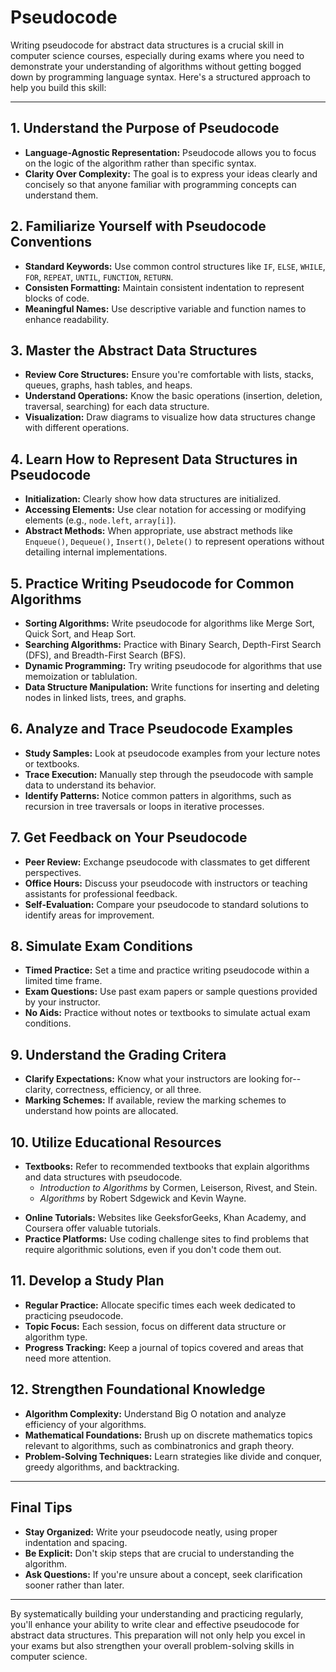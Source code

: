 # Pseudocode
Writing pseudocode for abstract data structures is a crucial skill in  computer science courses, especially during exams where you need to demonstrate your understanding of algorithms without getting bogged down by programming language syntax. Here's a structured approach to help you build this skill:

---
## 1. Understand the Purpose of Pseudocode
* **Language-Agnostic Representation:** Pseudocode allows you to focus on the logic of the algorithm rather than specific syntax.
* **Clarity Over Complexity:** The goal is to express your ideas clearly and concisely so that anyone familiar with programming concepts can understand them.
## 2. Familiarize Yourself with Pseudocode Conventions
* **Standard Keywords:** Use common control structures like `IF`, `ELSE`, `WHILE`, `FOR`, `REPEAT`, `UNTIL`, `FUNCTION`, `RETURN`.
* **Consisten Formatting:** Maintain consistent indentation to represent blocks of code.
* **Meaningful Names:** Use descriptive variable and function names to enhance readability.
## 3. Master the Abstract Data Structures
* **Review Core Structures:** Ensure you're comfortable with lists, stacks, queues, graphs, hash tables, and heaps.
* **Understand Operations:** Know the basic operations (insertion, deletion, traversal, searching) for each data structure.
* **Visualization:** Draw diagrams to visualize how data structures change with different operations.
## 4. Learn How to Represent Data Structures in Pseudocode
* **Initialization:** Clearly show how data structures are initialized.
* **Accessing Elements:** Use clear notation for accessing or modifying elements (e.g., `node.left`, `array[i]`).
* **Abstract Methods:** When appropriate, use abstract methods like `Enqueue()`, `Dequeue()`, `Insert()`, `Delete()` to represent operations without detailing internal implementations.
## 5. Practice Writing Pseudocode for Common Algorithms
* **Sorting Algorithms:** Write pseudocode for algorithms like Merge Sort, Quick Sort, and Heap Sort.
* **Searching Algorithms:** Practice with Binary Search, Depth-First Search (DFS), and Breadth-First Search (BFS).
* **Dynamic Programming:** Try writing pseudocode for algorithms that use memoization or tablulation.
* **Data Structure Manipulation:** Write functions for inserting and deleting nodes in linked lists, trees, and graphs.
## 6. Analyze and Trace Pseudocode Examples
* **Study Samples:** Look at pseudocode examples from your lecture notes or textbooks.
* **Trace Execution:** Manually step through the pseudocode with sample data to understand its behavior.
* **Identify Patterns:** Notice common patters in algorithms, such as recursion in tree traversals or loops in iterative processes.
## 7. Get Feedback on Your Pseudocode
* **Peer Review:** Exchange pseudocode with classmates to get different perspectives.
* **Office Hours:** Discuss your pseudocode with instructors or teaching assistants for professional feedback.
* **Self-Evaluation:** Compare your pseudocode to standard solutions to identify areas for improvement.
## 8. Simulate Exam Conditions
* **Timed Practice:** Set a time and practice writing pseudocode within a limited time frame.
* **Exam Questions:** Use past exam papers or sample questions provided by your instructor.
* **No Aids:** Practice without notes or textbooks to simulate actual exam conditions.
## 9. Understand the Grading Critera
* **Clarify Expectations:** Know what your instructors are looking for--clarity, correctness, efficiency, or all three.
* **Marking Schemes:** If available, review the marking schemes to understand how points are allocated.
## 10. Utilize Educational Resources
* **Textbooks:** Refer to recommended textbooks that explain algorithms and data structures with pseudocode.
    - *Introduction to Algorithms* by Cormen, Leiserson, Rivest, and Stein.
    - *Algorithms* by Robert Sdgewick and Kevin Wayne.
- **Online Tutorials:** Websites like GeeksforGeeks, Khan Academy, and Coursera offer valuable tutorials.
- **Practice Platforms:** Use coding challenge sites to find problems that require algorithmic solutions, even if you don't code them out.
## 11. Develop a Study Plan
* **Regular Practice:** Allocate specific times each week dedicated to practicing pseudocode.
* **Topic Focus:** Each session, focus on different data structure or algorithm type.
* **Progress Tracking:** Keep a journal of topics covered and areas that need more attention.
## 12. Strengthen Foundational Knowledge
* **Algorithm Complexity:** Understand Big O notation and analyze efficiency of your algorithms.
* **Mathematical Foundations:** Brush up on discrete mathematics topics relevant to algorithms, such as combinatronics and graph theory.
* **Problem-Solving Techniques:** Learn strategies like divide and conquer, greedy algorithms, and backtracking.

---
## Final Tips
* **Stay Organized:** Write your pseudocode neatly, using proper indentation and spacing.
* **Be Explicit:** Don't skip steps that are crucial to understanding the algorithm.
* **Ask Questions:** If you're unsure about a concept, seek clarification sooner rather than later.

---
By systematically building your understanding and practicing regularly, you'll enhance your ability to write clear and effective pseudocode for abstract data structures. This preparation will not only help you excel in your exams but also strengthen your overall problem-solving skills in computer science.